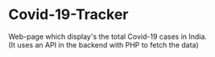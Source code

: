 # Covid-19-Tracker
Web-page which display's the total Covid-19 cases in India.  
(It uses an API in the backend with PHP to fetch the data)


